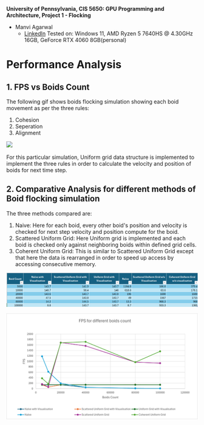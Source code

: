 **University of Pennsylvania, CIS 5650: GPU Programming and Architecture,
Project 1 - Flocking**

* Manvi Agarwal
  * [LinkedIn](https://www.linkedin.com/in/manviagarwal27/)
   Tested on: Windows 11, AMD Ryzen 5 7640HS @ 4.30GHz 16GB, GeForce RTX 4060 8GB(personal)

# Performance Analysis

## 1. FPS vs Boids Count

The following gif shows boids flocking simulation showing each boid movement as per the three rules:
1. Cohesion
2. Seperation
3. Alignment

![](images/Flocking.gif)

For this particular simulation, Uniform grid data structure is implemented to implement the three rules in order to calculate the velocity and position of boids for next time step.

## 2. Comparative Analysis for different methods of Boid flocking simulation

The three methods compared are:
1. Naive: Here for each boid, every other boid's position and velocity is checked for next step velocity and position compute for the boid.
2. Scattered Uniform Grid: Here Uniform grid is implemented and each boid is checked only against neighboring boids within defined grid cells.
3. Coherent Uniform Grid: This is similar to Scattered Uniform Grid except that here the data is rearranged in order to speed up access by accessing consecutive memory.

![](images/ComparativeChartSheet.png)

![](images/ComparativeChart.png)








